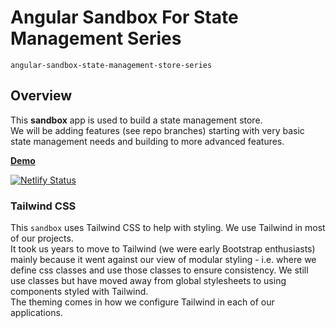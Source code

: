 # Angular Sandbox For State Management Series
`angular-sandbox-state-management-store-series`

## Overview

This **sandbox** app is used to build a state management store.  
We will be adding features (see repo branches) starting with very basic
state management needs and building to more advanced features. 

**[Demo](https://hallpass-sandbox-angular-state-management-series.netlify.app/)**

[![Netlify Status](https://api.netlify.com/api/v1/badges/21ba62b6-43a5-4ede-981e-e166155f3def/deploy-status)](https://app.netlify.com/sites/hallpass-sandbox-angular-state-management-series/deploys)

### Tailwind CSS
This `sandbox` uses Tailwind CSS to help with styling.  We use Tailwind in most of our projects.  
It took us years to move to Tailwind (we were early Bootstrap enthusiasts) mainly because it 
went against our view of modular styling - i.e. where we define css classes and use those classes to ensure consistency. 
We still use classes but have moved away from global stylesheets to using components styled with Tailwind.  
The theming comes in how we configure Tailwind in each of our applications.  